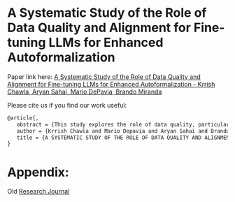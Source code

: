 # A Systematic Study of the Role of Data Quality and Alignment for Fine-tuning LLMs for Enhanced Autoformalization

Paper link here: [A Systematic Study of the Role of Data Quality and Alignment for Fine-tuning LLMs for Enhanced Autoformalization - Krrish Chawla, Aryan Sahai, Mario DePavia, Brando Miranda](https://scholar.google.com/citations?view_op=view_citation&hl=en&user=_NQJoBkAAAAJ&sortby=pubdate&citation_for_view=_NQJoBkAAAAJ:r0BpntZqJG4C)

Please cite us if you find our work useful:
```latex
@article{,
   abstract = {This study explores the role of data quality, particularly alignment, in fine-tuning Large Language Models (LLMs) for the task of autoformalization. Contrary to the conventional emphasis on dataset size, our research highlights the importance of data alignment-the similarity between training data and target domain. Through our experiments, we demonstrate a negative correlation between data alignment and model perplexity loss. These findings suggest a re-evaluation of LLM training approaches, emphasizing quality and relevance over quantity, especially in specialized applications such as autoformalization.},
   author = {Krrish Chawla and Mario Depavia and Aryan Sahai and Brando Miranda},
   title = {A SYSTEMATIC STUDY OF THE ROLE OF DATA QUALITY AND ALIGNMENT FOR FINE-TUNING LLMS FOR ENHANCED AUTO-FORMALIZATION},
}
```

# Appendix:

Old [Research Journal](https://docs.google.com/document/d/1tDnoZxS_aR6uM73HkraY-H0mNNB-GwR9L7SdOe2QVis/edit#heading=h.26b82dmr8wj8)
